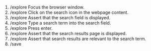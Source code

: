 1. /explore Focus the browser window.
2. /explore Click on the search icon in the webpage content.
3. /explore Assert that the search field is displayed.
4. /explore Type a search term into the search field.
5. /explore Press enter.
6. /explore Assert that the search results page is displayed.
7. /explore Assert that search results are relevant to the search term.
8. /save